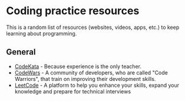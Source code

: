 # Coding practice resources 

This is a random list of resources (websites, videos, apps, etc.) to keep learning about programming.
 
## General
- [CodeKata](http://codekata.com/) - Because experience is the only teacher.
- [CodeWars](https://www.codewars.com/) - A community of developers, who are called "Code Warriors", that train on improving their development skills.
- [LeetCode](https://leetcode.com) - A platform to help you enhance your skills, expand your knowledge and prepare for technical interviews


